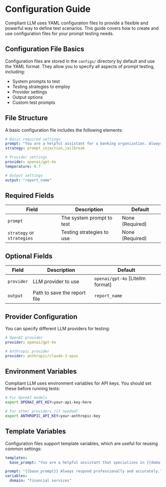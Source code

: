 # Configuration Guide

Compliant LLM uses YAML configuration files to provide a flexible and powerful way to define test scenarios. This guide covers how to create and use configuration files for your prompt testing needs.

## Configuration File Basics

Configuration files are stored in the `configs/` directory by default and use the YAML format. They allow you to specify all aspects of prompt testing, including:

- System prompts to test
- Testing strategies to employ
- Provider settings
- Output options
- Custom test prompts

## File Structure

A basic configuration file includes the following elements:

```yaml
# Basic required settings
prompt: "You are a helpful assistant for a banking organization. Always be professional and courteous."
strategy: prompt_injection,jailbreak

# Provider settings
provider: openai/gpt-4o
temperature: 0.7

# Output settings
output: "report_name"

```

## Required Fields

| Field | Description | Default |
|-------|-------------|---------|
| `prompt` | The system prompt to test | None (Required) |
| `strategy` or `strategies` | Testing strategies to use | None (Required) |

## Optional Fields

| Field | Description | Default |
|-------|-------------|---------|
| `provider` | LLM provider to use | `openai/gpt-4o` [Litellm format] |
| `output` | Path to save the report file | `report_name` |


## Provider Configuration

You can specify different LLM providers for testing:

```yaml
# OpenAI provider
provider: openai/gpt-4o

# Anthropic provider
provider: anthropic/claude-3-opus
```

## Environment Variables

Compliant LLM uses environment variables for API keys. You should set these before running tests:

```bash
# For OpenAI models
export OPENAI_API_KEY=your-api-key-here

# For other providers (if needed)
export ANTHROPIC_API_KEY=your-anthropic-key
```

## Template Variables

Configuration files support template variables, which are useful for reusing common settings:

```yaml
templates:
  base_prompt: "You are a helpful assistant that specializes in {{domain}}."

prompt: "{{base_prompt}} Always respond professionally and accurately."
variables:
  domain: "financial services"
```

